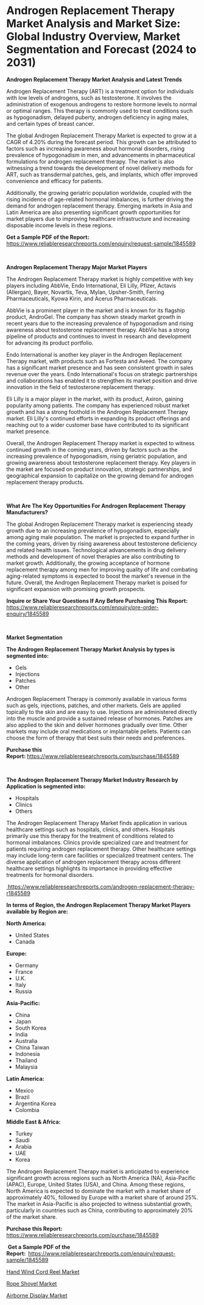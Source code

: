 <p><h1>Androgen Replacement Therapy Market Analysis and Market Size: Global Industry Overview, Market Segmentation and Forecast (2024 to 2031)</h1></p><p><strong>Androgen Replacement Therapy Market Analysis and Latest Trends</strong></p>
<p><p>Androgen Replacement Therapy (ART) is a treatment option for individuals with low levels of androgens, such as testosterone. It involves the administration of exogenous androgens to restore hormone levels to normal or optimal ranges. This therapy is commonly used to treat conditions such as hypogonadism, delayed puberty, androgen deficiency in aging males, and certain types of breast cancer.</p><p>The global Androgen Replacement Therapy Market is expected to grow at a CAGR of 4.20% during the forecast period. This growth can be attributed to factors such as increasing awareness about hormonal disorders, rising prevalence of hypogonadism in men, and advancements in pharmaceutical formulations for androgen replacement therapy. The market is also witnessing a trend towards the development of novel delivery methods for ART, such as transdermal patches, gels, and implants, which offer improved convenience and efficacy for patients.</p><p>Additionally, the growing geriatric population worldwide, coupled with the rising incidence of age-related hormonal imbalances, is further driving the demand for androgen replacement therapy. Emerging markets in Asia and Latin America are also presenting significant growth opportunities for market players due to improving healthcare infrastructure and increasing disposable income levels in these regions.</p></p>
<p><strong>Get a Sample PDF of the Report:&nbsp;</strong> <a href="https://www.reliableresearchreports.com/enquiry/request-sample/1845589">https://www.reliableresearchreports.com/enquiry/request-sample/1845589</a></p>
<p>&nbsp;</p>
<p><strong>Androgen Replacement Therapy Major Market Players</strong></p>
<p><p>The Androgen Replacement Therapy market is highly competitive with key players including AbbVie, Endo International, Eli Lilly, Pfizer, Actavis (Allergan), Bayer, Novartis, Teva, Mylan, Upsher-Smith, Ferring Pharmaceuticals, Kyowa Kirin, and Acerus Pharmaceuticals. </p><p>AbbVie is a prominent player in the market and is known for its flagship product, AndroGel. The company has shown steady market growth in recent years due to the increasing prevalence of hypogonadism and rising awareness about testosterone replacement therapy. AbbVie has a strong pipeline of products and continues to invest in research and development for advancing its product portfolio.</p><p>Endo International is another key player in the Androgen Replacement Therapy market, with products such as Fortesta and Aveed. The company has a significant market presence and has seen consistent growth in sales revenue over the years. Endo International's focus on strategic partnerships and collaborations has enabled it to strengthen its market position and drive innovation in the field of testosterone replacement therapy.</p><p>Eli Lilly is a major player in the market, with its product, Axiron, gaining popularity among patients. The company has experienced robust market growth and has a strong foothold in the Androgen Replacement Therapy market. Eli Lilly's continued efforts in expanding its product offerings and reaching out to a wider customer base have contributed to its significant market presence.</p><p>Overall, the Androgen Replacement Therapy market is expected to witness continued growth in the coming years, driven by factors such as the increasing prevalence of hypogonadism, rising geriatric population, and growing awareness about testosterone replacement therapy. Key players in the market are focused on product innovation, strategic partnerships, and geographical expansion to capitalize on the growing demand for androgen replacement therapy products.</p></p>
<p>&nbsp;</p>
<p><strong>What Are The Key Opportunities For Androgen Replacement Therapy Manufacturers?</strong></p>
<p><p>The global Androgen Replacement Therapy market is experiencing steady growth due to an increasing prevalence of hypogonadism, especially among aging male population. The market is projected to expand further in the coming years, driven by rising awareness about testosterone deficiency and related health issues. Technological advancements in drug delivery methods and development of novel therapies are also contributing to market growth. Additionally, the growing acceptance of hormone replacement therapy among men for improving quality of life and combating aging-related symptoms is expected to boost the market's revenue in the future. Overall, the Androgen Replacement Therapy market is poised for significant expansion with promising growth prospects.</p></p>
<p><strong>Inquire or Share Your Questions If Any Before Purchasing This Report:</strong> <a href="https://www.reliableresearchreports.com/enquiry/pre-order-enquiry/1845589">https://www.reliableresearchreports.com/enquiry/pre-order-enquiry/1845589</a></p>
<p>&nbsp;</p>
<p><strong>Market Segmentation</strong></p>
<p><strong>The Androgen Replacement Therapy Market Analysis by types is segmented into:</strong></p>
<p><ul><li>Gels</li><li>Injections</li><li>Patches</li><li>Other</li></ul></p>
<p><p>Androgen Replacement Therapy is commonly available in various forms such as gels, injections, patches, and other markets. Gels are applied topically to the skin and are easy to use. Injections are administered directly into the muscle and provide a sustained release of hormones. Patches are also applied to the skin and deliver hormones gradually over time. Other markets may include oral medications or implantable pellets. Patients can choose the form of therapy that best suits their needs and preferences.</p></p>
<p><strong>Purchase this Report:&nbsp;</strong><a href="https://www.reliableresearchreports.com/purchase/1845589">https://www.reliableresearchreports.com/purchase/1845589</a></p>
<p>&nbsp;</p>
<p><strong>The Androgen Replacement Therapy Market Industry Research by Application is segmented into:</strong></p>
<p><ul><li>Hospitals</li><li>Clinics</li><li>Others</li></ul></p>
<p><p>The Androgen Replacement Therapy Market finds application in various healthcare settings such as hospitals, clinics, and others. Hospitals primarily use this therapy for the treatment of conditions related to hormonal imbalances. Clinics provide specialized care and treatment for patients requiring androgen replacement therapy. Other healthcare settings may include long-term care facilities or specialized treatment centers. The diverse application of androgen replacement therapy across different healthcare settings highlights its importance in providing effective treatments for hormonal disorders.</p></p>
<p><a href="https://www.reliableresearchreports.com/androgen-replacement-therapy-r1845589">&nbsp;https://www.reliableresearchreports.com/androgen-replacement-therapy-r1845589</a></p>
<p><strong>In terms of Region, the Androgen Replacement Therapy Market Players available by Region are:</strong></p>
<p>
    <p> <strong> North America: </strong>
        <ul>
            <li>United States</li>
            <li>Canada</li>
        </ul>
        </p> 
    <p> <strong> Europe: </strong>
        <ul>
            <li>Germany</li>
            <li>France</li>
            <li>U.K.</li>
            <li>Italy</li>
            <li>Russia</li>
        </ul>
        </p> 
    <p> <strong> Asia-Pacific: </strong>
        <ul>
            <li>China</li>
            <li>Japan</li>
            <li>South Korea</li>
            <li>India</li>
            <li>Australia</li>
            <li>China Taiwan</li>
            <li>Indonesia</li>
            <li>Thailand</li>
            <li>Malaysia</li>
        </ul>
        </p> 
    <p> <strong> Latin America: </strong>
        <ul>
            <li>Mexico</li>
            <li>Brazil</li>
            <li>Argentina Korea</li>
            <li>Colombia</li>
        </ul>
        </p> 
    <p> <strong> Middle East & Africa: </strong>
        <ul>
            <li>Turkey</li>
            <li>Saudi</li>
            <li>Arabia</li>
            <li>UAE</li>
            <li>Korea</li>
        </ul>
    </p>
    </p>
<p><p>The Androgen Replacement Therapy market is anticipated to experience significant growth across regions such as North America (NA), Asia-Pacific (APAC), Europe, United States (USA), and China. Among these regions, North America is expected to dominate the market with a market share of approximately 40%, followed by Europe with a market share of around 25%. The market in Asia-Pacific is also projected to witness substantial growth, particularly in countries such as China, contributing to approximately 20% of the market share.</p></p>
<p><strong>Purchase this Report: </strong><a href="https://www.reliableresearchreports.com/purchase/1845589">https://www.reliableresearchreports.com/purchase/1845589</a></p>
<p>&nbsp;<strong>Get a Sample PDF of the Report:&nbsp;&nbsp;</strong><a href="https://www.reliableresearchreports.com/enquiry/request-sample/1845589">https://www.reliableresearchreports.com/enquiry/request-sample/1845589</a></p>
<p><strong></strong></p>
<p><p><a href="https://github.com/RoccoManning/Market-Research-Report-List-5/blob/main/hand-wind-cord-reel-market.md">Hand Wind Cord Reel Market</a></p><p><a href="https://github.com/gulaimolin/Market-Research-Report-List-5/blob/main/rope-shovel-market.md">Rope Shovel Market</a></p><p><a href="https://github.com/mauripalmi/Market-Research-Report-List-4/blob/main/airborne-display-market.md">Airborne Display Market</a></p></p>